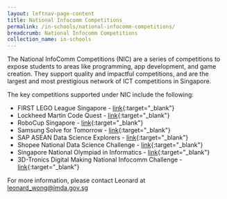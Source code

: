 ```yaml
---
layout: leftnav-page-content
title: National Infocomm Competitions
permalink: /in-schools/national-infocomm-competitions/
breadcrumb: National Infocomm Competitions
collection_name: in-schools
---
```

The National InfoComm Competitions (NIC) are a series of competitions to expose students to areas like programming, app development, and game creation. They support quality and impactful competitions, and are the largest and most prestigious network of ICT competitions in Singapore. 

The key competitions supported under NIC include the following:
* FIRST LEGO League Singapore - [link](www.firstlegoleague.sg){:target="_blank"}
* Lockheed Martin Code Quest - [link](https://www.lockheedmartin.com/en-us/who-we-are/communities/codequest/code-quest-suntec.html){:target="_blank"}
* RoboCup Singapore - [link](www.robocupsingapore.org){:target="_blank"}
* Samsung Solve for Tomorrow - [link](www.samsung.com/sg/solvefortomorrow/){:target="_blank"}
* SAP ASEAN Data Science Explorers - [link](www.aseandse.org){:target="_blank"}
* Shopee National Data Science Challenge - [link](https://careers.shopee.sg/ndsc/){:target="_blank"}
* Singapore National Olympiad in Informatics - [link](https://noisg.comp.nus.edu.sg/noi/){:target="_blank"}
* 3D-Tronics Digital Making National Infocomm Challenge - [link](https://www.3d-tronics.com){:target="_blank"}

For more information, please contact Leonard at <leonard_wong@imda.gov.sg>
